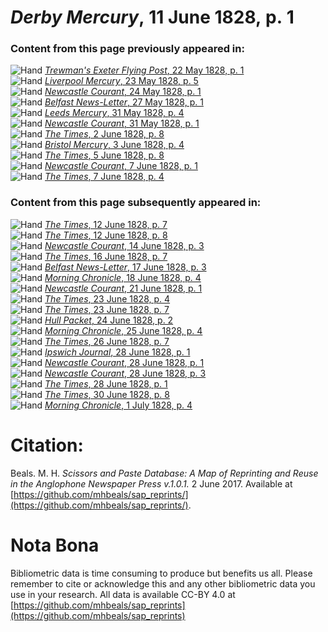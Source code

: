 # *Derby Mercury*, 11 June 1828, p. 1  
  
### Content from this page previously appeared in:  
![Hand](http://scissorsandpaste.net/wp-content/uploads/2017/06/smallhandpointer.png) [*Trewman's Exeter Flying Post*, 22 May 1828, p. 1](https://mhbeals.github.io/sap_html/Trewman's-Exeter-Flying-Post/Trewman's-Exeter-Flying-Post-22-May-1828-p-1)  
![Hand](http://scissorsandpaste.net/wp-content/uploads/2017/06/smallhandpointer.png) [*Liverpool Mercury*, 23 May 1828, p. 5](https://mhbeals.github.io/sap_html/Liverpool-Mercury/Liverpool-Mercury-23-May-1828-p-5)  
![Hand](http://scissorsandpaste.net/wp-content/uploads/2017/06/smallhandpointer.png) [*Newcastle Courant*, 24 May 1828, p. 1](https://mhbeals.github.io/sap_html/Newcastle-Courant/Newcastle-Courant-24-May-1828-p-1)  
![Hand](http://scissorsandpaste.net/wp-content/uploads/2017/06/smallhandpointer.png) [*Belfast News-Letter*, 27 May 1828, p. 1](https://mhbeals.github.io/sap_html/Belfast-News-Letter/Belfast-News-Letter-27-May-1828-p-1)  
![Hand](http://scissorsandpaste.net/wp-content/uploads/2017/06/smallhandpointer.png) [*Leeds Mercury*, 31 May 1828, p. 4](https://mhbeals.github.io/sap_html/Leeds-Mercury/Leeds-Mercury-31-May-1828-p-4)  
![Hand](http://scissorsandpaste.net/wp-content/uploads/2017/06/smallhandpointer.png) [*Newcastle Courant*, 31 May 1828, p. 1](https://mhbeals.github.io/sap_html/Newcastle-Courant/Newcastle-Courant-31-May-1828-p-1)  
![Hand](http://scissorsandpaste.net/wp-content/uploads/2017/06/smallhandpointer.png) [*The Times*, 2 June 1828, p. 8](https://mhbeals.github.io/sap_html/The-Times/The-Times-2-June-1828-p-8)  
![Hand](http://scissorsandpaste.net/wp-content/uploads/2017/06/smallhandpointer.png) [*Bristol Mercury*, 3 June 1828, p. 4](https://mhbeals.github.io/sap_html/Bristol-Mercury/Bristol-Mercury-3-June-1828-p-4)  
![Hand](http://scissorsandpaste.net/wp-content/uploads/2017/06/smallhandpointer.png) [*The Times*, 5 June 1828, p. 8](https://mhbeals.github.io/sap_html/The-Times/The-Times-5-June-1828-p-8)  
![Hand](http://scissorsandpaste.net/wp-content/uploads/2017/06/smallhandpointer.png) [*Newcastle Courant*, 7 June 1828, p. 1](https://mhbeals.github.io/sap_html/Newcastle-Courant/Newcastle-Courant-7-June-1828-p-1)  
![Hand](http://scissorsandpaste.net/wp-content/uploads/2017/06/smallhandpointer.png) [*The Times*, 7 June 1828, p. 4](https://mhbeals.github.io/sap_html/The-Times/The-Times-7-June-1828-p-4)  
  
### Content from this page subsequently appeared in:  
![Hand](http://scissorsandpaste.net/wp-content/uploads/2017/06/smallhandpointer.png) [*The Times*, 12 June 1828, p. 7](https://mhbeals.github.io/sap_html/The-Times/The-Times-12-June-1828-p-7)  
![Hand](http://scissorsandpaste.net/wp-content/uploads/2017/06/smallhandpointer.png) [*The Times*, 12 June 1828, p. 8](https://mhbeals.github.io/sap_html/The-Times/The-Times-12-June-1828-p-8)  
![Hand](http://scissorsandpaste.net/wp-content/uploads/2017/06/smallhandpointer.png) [*Newcastle Courant*, 14 June 1828, p. 3](https://mhbeals.github.io/sap_html/Newcastle-Courant/Newcastle-Courant-14-June-1828-p-3)  
![Hand](http://scissorsandpaste.net/wp-content/uploads/2017/06/smallhandpointer.png) [*The Times*, 16 June 1828, p. 7](https://mhbeals.github.io/sap_html/The-Times/The-Times-16-June-1828-p-7)  
![Hand](http://scissorsandpaste.net/wp-content/uploads/2017/06/smallhandpointer.png) [*Belfast News-Letter*, 17 June 1828, p. 3](https://mhbeals.github.io/sap_html/Belfast-News-Letter/Belfast-News-Letter-17-June-1828-p-3)  
![Hand](http://scissorsandpaste.net/wp-content/uploads/2017/06/smallhandpointer.png) [*Morning Chronicle*, 18 June 1828, p. 4](https://mhbeals.github.io/sap_html/Morning-Chronicle/Morning-Chronicle-18-June-1828-p-4)  
![Hand](http://scissorsandpaste.net/wp-content/uploads/2017/06/smallhandpointer.png) [*Newcastle Courant*, 21 June 1828, p. 1](https://mhbeals.github.io/sap_html/Newcastle-Courant/Newcastle-Courant-21-June-1828-p-1)  
![Hand](http://scissorsandpaste.net/wp-content/uploads/2017/06/smallhandpointer.png) [*The Times*, 23 June 1828, p. 4](https://mhbeals.github.io/sap_html/The-Times/The-Times-23-June-1828-p-4)  
![Hand](http://scissorsandpaste.net/wp-content/uploads/2017/06/smallhandpointer.png) [*The Times*, 23 June 1828, p. 7](https://mhbeals.github.io/sap_html/The-Times/The-Times-23-June-1828-p-7)  
![Hand](http://scissorsandpaste.net/wp-content/uploads/2017/06/smallhandpointer.png) [*Hull Packet*, 24 June 1828, p. 2](https://mhbeals.github.io/sap_html/Hull-Packet/Hull-Packet-24-June-1828-p-2)  
![Hand](http://scissorsandpaste.net/wp-content/uploads/2017/06/smallhandpointer.png) [*Morning Chronicle*, 25 June 1828, p. 4](https://mhbeals.github.io/sap_html/Morning-Chronicle/Morning-Chronicle-25-June-1828-p-4)  
![Hand](http://scissorsandpaste.net/wp-content/uploads/2017/06/smallhandpointer.png) [*The Times*, 26 June 1828, p. 7](https://mhbeals.github.io/sap_html/The-Times/The-Times-26-June-1828-p-7)  
![Hand](http://scissorsandpaste.net/wp-content/uploads/2017/06/smallhandpointer.png) [*Ipswich Journal*, 28 June 1828, p. 1](https://mhbeals.github.io/sap_html/Ipswich-Journal/Ipswich-Journal-28-June-1828-p-1)  
![Hand](http://scissorsandpaste.net/wp-content/uploads/2017/06/smallhandpointer.png) [*Newcastle Courant*, 28 June 1828, p. 1](https://mhbeals.github.io/sap_html/Newcastle-Courant/Newcastle-Courant-28-June-1828-p-1)  
![Hand](http://scissorsandpaste.net/wp-content/uploads/2017/06/smallhandpointer.png) [*Newcastle Courant*, 28 June 1828, p. 3](https://mhbeals.github.io/sap_html/Newcastle-Courant/Newcastle-Courant-28-June-1828-p-3)  
![Hand](http://scissorsandpaste.net/wp-content/uploads/2017/06/smallhandpointer.png) [*The Times*, 28 June 1828, p. 1](https://mhbeals.github.io/sap_html/The-Times/The-Times-28-June-1828-p-1)  
![Hand](http://scissorsandpaste.net/wp-content/uploads/2017/06/smallhandpointer.png) [*The Times*, 30 June 1828, p. 8](https://mhbeals.github.io/sap_html/The-Times/The-Times-30-June-1828-p-8)  
![Hand](http://scissorsandpaste.net/wp-content/uploads/2017/06/smallhandpointer.png) [*Morning Chronicle*, 1 July 1828, p. 4](https://mhbeals.github.io/sap_html/Morning-Chronicle/Morning-Chronicle-1-July-1828-p-4)  


# Citation: 

Beals. M. H. *Scissors and Paste Database: A Map of Reprinting and Reuse in the Anglophone Newspaper Press v.1.0.1.* 2 June 2017. Available at [https://github.com/mhbeals/sap_reprints/](https://github.com/mhbeals/sap_reprints/). 

# Nota Bona

Bibliometric data is time consuming to produce but benefits us all. Please remember to cite or acknowledge this and any other bibliometric data you use in your research. All data is available CC-BY 4.0 at [https://github.com/mhbeals/sap_reprints](https://github.com/mhbeals/sap_reprints)